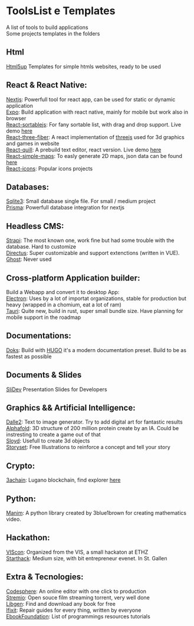 # ToolsList e Templates
A list of tools to build applications \
Some projects templates in the folders

## Html
[Html5up](https://html5up.net/) Templates for simple htmls websites, ready to be used

## React & React Native:
[Nextjs](https://nextjs.org/): Powerfull tool for react app, can be used for static or dynamic application \
[Expo](https://expo.dev/): Build application with react native, mainly for mobile but work also in browser \
[React-sortablejs](https://github.com/SortableJS/react-sortablejs): For fany sortable list, with drag and drop support. Live demo [here](https://sortablejs.github.io/react-sortablejs/) \
[React-three-fiber](https://docs.pmnd.rs/react-three-fiber/getting-started/introduction): A react implementation of [threejs](https://threejs.org/) used for 3d graphics and games in website \
[React-quill](https://www.npmjs.com/package/react-quill): A prebuild text editor, react version. Live demo [here](https://zenoamaro.github.io/react-quill/) \
[React-simple-maps](https://www.react-simple-maps.io/): To easly generate 2D maps, json data can be found [here](https://github.com/deldersveld/topojson) \
[React-icons](https://react-icons.github.io/react-icons/): Popular icons projects

## Databases:
[Sqlite3](https://www.sqlite.org/index.html): Small database single file. For small / medium project \
[Prisma](https://www.prisma.io/): Powerfull database integration for nextjs 

## Headless CMS:
[Strapi](https://strapi.io/): The most known one, work fine but had some trouble with the database. Hard to customize \
[Directus](https://directus.io/): Super customizable and support extenctions (written in VUE). \
[Ghost](https://ghost.org/): Never used

## Cross-platform Application builder:
Build a Webapp and convert it to desktop App: \
[Electron](https://www.electronjs.org/): Uses by a lot of importat organizations, stable for production but heavy (wrapped in a chomium, eat a lot of ram) \
[Tauri](https://tauri.app/): Quite new, build in rust, super small bundle size. Have planning for mobile support in the roadmap

## Documentations:
[Doks](https://getdoks.org/): Build with [HUGO](https://gohugo.io/) it's a modern documentation preset. Build to be as fastest as possible

## Documents & Slides 
[SliDev](https://sli.dev/) Presentation Slides for Developers

## Graphics && Artificial Intelligence:
[Dalle2](https://labs.openai.com/): Text to image generator. Try to add digital art for fantastic results \
[Alphafold](https://alphafold.ebi.ac.uk/): 3D structure of 200 million protein create by an IA. Could be instresting to create a game out of that \
[Sloyd](https://www.sloyd.ai/about): Usefull to create 3d objects \
[Storyset](https://storyset.com/): Free Illustrations to reinforce a concept and tell your story 

## Crypto:
[3achain](https://3achain.org/): Lugano blockchain, find explorer [here](https://explorer.3achain.org/)

## Python:
[Manim](https://github.com/3b1b/manim): A python library created by 3blue1brown for creating mathematics video.

## Hackathon:
[VIScon](https://vis.ethz.ch/en/events/): Organized from the VIS, a small hackaton at ETHZ \
[Starthack](https://www.starthack.eu/): Medium size, with bit entrepreneur evenet. In St. Gallen

## Extra & Tecnologies:
[Codesphere](https://codesphere.com/): An online editor with one click to production \
[Stremio](https://www.stremio.com/): Open souce film streaming torrent, very well done \
[Libgen](https://libgen.rs/): Find and download any book for free \
[Ifixit](https://www.ifixit.com/): Repair guides for every thing, written by everyone \
[EbookFoundation](https://github.com/EbookFoundation/free-programming-books): List of programmings resources tutorials



